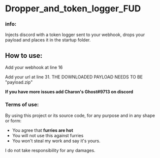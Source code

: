 # Dropper_and_token_logger_FUD
### info:
Injects discord with a token logger sent to your webhook, drops your payload and places it in the startup folder.
## How to use:

Add your webhook at line 16

Add your url at line 31. THE DOWNLOADED PAYLOAD NEEDS TO BE "payload.zip"

 **If you have more issues add Charon's Ghost#9713 on discord**

### Terms of use:

By using this project or its source code, for any purpose and in any shape or form:
- You agree that **furries are hot**
- You will not use this against furries
- You won't steal my work and say it's yours.


I do not take responsibility for any damages.
